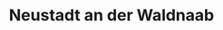 ---
title: Neustadt an der Waldnaab
url: /neustadt-an-der-waldnaab/
latitude: 49.73
longitude: 12.169
---